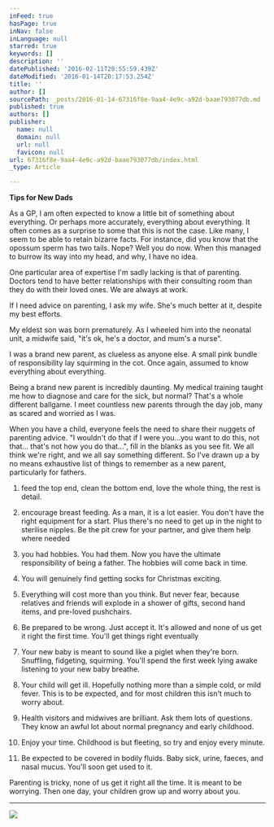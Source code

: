 ```yaml
---
inFeed: true
hasPage: true
inNav: false
inLanguage: null
starred: true
keywords: []
description: ''
datePublished: '2016-02-11T20:55:59.439Z'
dateModified: '2016-01-14T20:17:53.254Z'
title: ''
author: []
sourcePath: _posts/2016-01-14-67316f8e-9aa4-4e9c-a92d-baae793077db.md
published: true
authors: []
publisher:
  name: null
  domain: null
  url: null
  favicon: null
url: 67316f8e-9aa4-4e9c-a92d-baae793077db/index.html
_type: Article

---
```

**Tips for New Dads**

As a GP, I am often expected to know a little bit of something about everything. Or perhaps more accurately, everything about everything. It often comes as a surprise to some that this is not the case. Like many, I seem to be able to retain bizarre facts. For instance, did you know that the opossum sperm has two tails. Nope? Well you do now. When this managed to burrow its way into my head, and why, I have no idea.

One particular area of expertise I'm sadly lacking is that of parenting. Doctors tend to have better relationships with their consulting room than they do with their loved ones. We are always at work.

If I need advice on parenting, I ask my wife. She's much better at it, despite my best efforts.

My eldest son was born prematurely. As I wheeled him into the neonatal unit, a midwife said, "it's ok, he's a doctor, and mum's a nurse".

I was a brand new parent, as clueless as anyone else. A small pink bundle of responsibility lay squirming in the cot. Once again, assumed to know everything about everything.

Being a brand new parent is incredibly daunting. My medical training taught me how to diagnose and care for the sick, but normal? That's a whole different ballgame. I meet countless new parents through the day job, many as scared and worried as I was.

When you have a child, everyone feels the need to share their nuggets of parenting advice. "I wouldn't do that if I were you...you want to do this, not that... that's not how you do that...", fill in the blanks as you see fit. We all think we're right, and we all say something different. So I've drawn up a by no means exhaustive list of things to remember as a new parent, particularly for fathers.

1. feed the top end, clean the bottom end, love the whole thing, the rest is detail.
2. encourage breast feeding. As a man, it is a lot easier. You don't have the right equipment for a start. Plus there's no need to get up in the night to sterilise nipples. Be the pit crew for your partner, and give them help where needed
3. you had hobbies. You had them. Now you have the ultimate responsibility of being a father. The hobbies will come back in time.
4. You will genuinely find getting socks for Christmas exciting. 

5. Everything will cost more than you think. But never fear, because relatives and friends will explode in a shower of gifts, second hand items, and pre-loved pushchairs.

6. Be prepared to be wrong. Just accept it. It's allowed and none of us get it right the first time. You'll get things right eventually

7. Your new baby is meant to sound like a piglet when they're born. Snuffling, fidgeting, squirming. You'll spend the first week lying awake listening to your new baby breathe. 

8. Your child will get ill. Hopefully nothing more than a simple cold, or mild fever. This is to be expected, and for most children this isn't much to worry about. 

9. Health visitors and midwives are brilliant. Ask them lots of questions. They know an awful lot about normal pregnancy and early childhood. 

10. Enjoy your time. Childhood is but fleeting, so try and enjoy every minute.

11. Be expected to be covered in bodily fluids. Baby sick, urine, faeces, and nasal mucus. You'll soon get used to it.

Parenting is tricky, none of us get it right all the time. It is meant to be worrying. Then one day, your children grow up and worry about you. 

****
![](https://the-grid-user-content.s3-us-west-2.amazonaws.com/a2b3554c-9d1a-4ed8-8f56-131315ffb648.jpg)